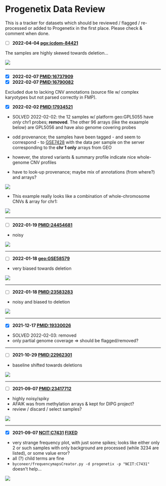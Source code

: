 # Progenetix Data Review

This is a tracker for datasets which should be reviewed / flagged / re-processed or
added to Progenetix in the first place. Please check & comment when done.


* [ ] **2022-04-04 [pgx:icdom-84421](https://progenetix.org/subsets/subsetdetails/?datasetIds=progenetix&id=pgx:icdom-84421)**

The samples are highly skewed towards deletion...

![](https://progenetix.org/cgi/PGX/cgi/collationPlots.cgi?datasetIds=progenetix&id=pgx:icdom-84421)

--------------------------------------------------------------------------------

* [X] **2022-02-07 [PMID:16737909](https://progenetix.org/publications/details/?id=PMID:16737909)**
* [X] **2022-02-07 [PMID:16790082](https://progenetix.org/publications/details/?id=PMID:16790082)**

Excluded due to lacking CNV annotations (source file w/ complex karyotypes but
not parsed correctly in FMP).

* [X] **2022-02-02 [PMID:17934521](https://progenetix.org/publications/details/?id=PMID:17934521)**

* SOLVED 2022-02-02: the 12 samples w/ platform geo:GPL5055 have _only_ chr1 probes; **removed**. The other 96 arrays (like the exaample below) are GPL5056 and have also genome covering probes

* odd provenance; the samples have been tagged - and seem to correspond - to [GSE7428](https://www.ncbi.nlm.nih.gov/geo/query/acc.cgi?acc=GSE7426) with the data per sample on the
server corresponding to the **chr 1 only** arrays from GEO
* however, the stored variants & summary profile indicate nice whole-genome CNV profiles
* have to look-up provenance; maybe mix of annotations (from where?) and arrays?

![](https://progenetix.org/cgi/PGX/cgi/collationPlots.cgi?datasetIds=progenetix&id=PMID:17934521)

* This example really looks like a combination of whole-chromosome CNVs & array for chr1:

![](https://progenetix.org/cgi/PGX/cgi/singlePlot.cgi?analysisIds=pgxcs-kftw94yk&datasetIds=progenetix)


--------------------------------------------------------------------------------

* [ ] **2022-01-19 [PMID:24454681](https://progenetix.org/publications/details/?id=PMID:24454681)**

* noisy

![](https://progenetix.org/cgi/PGX/cgi/collationPlots.cgi?datasetIds=progenetix&id=PMID:24454681)


--------------------------------------------------------------------------------

* [ ] **2022-01-18 [geo:GSE58579](https://progenetix.org/subsets/subsetdetails/?datasetIds=progenetix&id=geo:GSE58579)**

* very biased towards deletion

![](https://progenetix.org/cgi/PGX/cgi/collationPlots.cgi?datasetIds=progenetix&id=geo:GSE58579)

--------------------------------------------------------------------------------

* [ ] **2022-01-18 [PMID:23583283](https://progenetix.org/publications/details/?id=PMID:23583283)**

* noisy and biased to deletion

![](https://progenetix.org/cgi/PGX/cgi/collationPlots.cgi?datasetIds=progenetix&id=PMID:23583283)

--------------------------------------------------------------------------------

* [X] **2021-12-17 [PMID:19330026](https://progenetix.org/publications/details/?id=PMID:19330026)**

* SOLVED 2022-02-03: removed
* only partial genome coverage => should be flagged/removed?

--------------------------------------------------------------------------------

* [ ] **2021-10-29 [PMID:22962301](https://progenetix.org/publications/details/?id=PMID:22962301)**

* baseline shifted towards deletions

![](https://progenetix.org/cgi/PGX/cgi/collationPlots.cgi?datasetIds=progenetix&id=PMID:22962301)

--------------------------------------------------------------------------------

* [ ] **2021-09-07 [PMID:23417712](https://progenetix.org/publications/details/?id=PMID:23417712)**

* highly noisy/spiky
* AFAIK was from methylation arrays & kept for DIPG project?
* review / discard / select samples?

![](https://progenetix.org/cgi/PGX/cgi/collationPlots.cgi?datasetIds=progenetix&id=PMID:23417712)

--------------------------------------------------------------------------------

* [X] **2021-09-07 [NCIT:C7431](https://progenetix.org/subsets/biosubsets/?filters=NCIT:C7431&datasetIds=progenetix) [FIXED](https://docs.progenetix.org/en/latest/changelog.html#bug-fix-frequency-maps)**

* very strange frequency plot, with just some spikes; looks like either only 2 or such samples with only background are processed (while 3234 are listed), or some value error?
* all (?) child terms are fine
* `byconeer/frequencymapsCreator.py -d progenetix -p "NCIT:C7431"` doesn't help...

![](https://progenetix.org/cgi/PGX/cgi/collationPlots.cgi?datasetIds=progenetix&id=NCIT:C7431)

